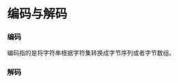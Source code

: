 # 编码与解码
### 编码
  编码指的是将字符串根据字符集转换成字节序列或者字节数组。
### 解码
  
<!--stackedit_data:
eyJoaXN0b3J5IjpbNDAwNDEyMTE2LC0xOTE1MTM1Nzg4LC03OD
YwNzQ1NzRdfQ==
-->
